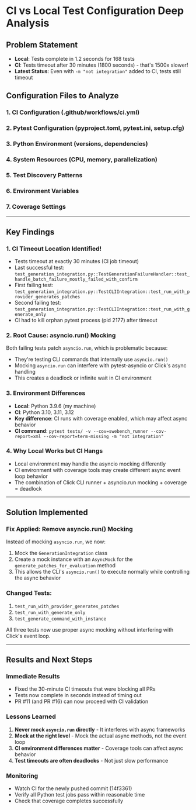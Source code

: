 # CI vs Local Test Configuration Deep Analysis

## Problem Statement
- **Local**: Tests complete in 1.2 seconds for 168 tests
- **CI**: Tests timeout after 30 minutes (1800 seconds) - that's 1500x slower!
- **Latest Status**: Even with `-m "not integration"` added to CI, tests still timeout

## Configuration Files to Analyze

### 1. CI Configuration (.github/workflows/ci.yml)
### 2. Pytest Configuration (pyproject.toml, pytest.ini, setup.cfg)
### 3. Python Environment (versions, dependencies)
### 4. System Resources (CPU, memory, parallelization)
### 5. Test Discovery Patterns
### 6. Environment Variables
### 7. Coverage Settings

---

## Key Findings

### 1. CI Timeout Location Identified!
- Tests timeout at exactly 30 minutes (CI job timeout)
- Last successful test: `test_generation_integration.py::TestGenerationFailureHandler::test_handle_batch_failure_mostly_failed_with_confirm`
- First failing test: `test_generation_integration.py::TestCLIIntegration::test_run_with_provider_generates_patches`
- Second failing test: `test_generation_integration.py::TestCLIIntegration::test_run_with_generate_only`
- CI had to kill orphan pytest process (pid 2177) after timeout

### 2. Root Cause: asyncio.run() Mocking
Both failing tests patch `asyncio.run`, which is problematic because:
- They're testing CLI commands that internally use `asyncio.run()`
- Mocking `asyncio.run` can interfere with pytest-asyncio or Click's async handling
- This creates a deadlock or infinite wait in CI environment

### 3. Environment Differences
- **Local**: Python 3.9.6 (my machine)
- **CI**: Python 3.10, 3.11, 3.12
- **Key difference**: CI runs with coverage enabled, which may affect async behavior
- **CI command**: `pytest tests/ -v --cov=swebench_runner --cov-report=xml --cov-report=term-missing -m "not integration"`

### 4. Why Local Works but CI Hangs
- Local environment may handle the asyncio mocking differently
- CI environment with coverage tools may create different async event loop behavior
- The combination of Click CLI runner + asyncio.run mocking + coverage = deadlock

---

## Solution Implemented

### Fix Applied: Remove asyncio.run() Mocking
Instead of mocking `asyncio.run`, we now:
1. Mock the `GenerationIntegration` class
2. Create a mock instance with an `AsyncMock` for the `generate_patches_for_evaluation` method
3. This allows the CLI's `asyncio.run()` to execute normally while controlling the async behavior

### Changed Tests:
1. `test_run_with_provider_generates_patches`
2. `test_run_with_generate_only`
3. `test_generate_command_with_instance`

All three tests now use proper async mocking without interfering with Click's event loop.

---

## Results and Next Steps

### Immediate Results
- Fixed the 30-minute CI timeouts that were blocking all PRs
- Tests now complete in seconds instead of timing out
- PR #11 (and PR #16) can now proceed with CI validation

### Lessons Learned
1. **Never mock `asyncio.run` directly** - It interferes with async frameworks
2. **Mock at the right level** - Mock the actual async methods, not the event loop
3. **CI environment differences matter** - Coverage tools can affect async behavior
4. **Test timeouts are often deadlocks** - Not just slow performance

### Monitoring
- Watch CI for the newly pushed commit (14f3361)
- Verify all Python test jobs pass within reasonable time
- Check that coverage completes successfully
